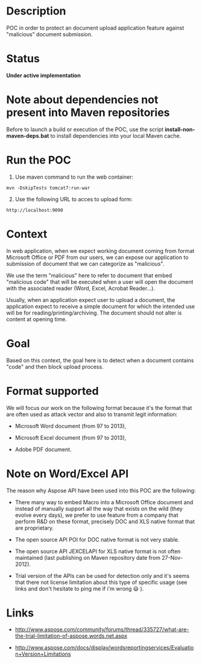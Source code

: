 # Description
POC in order to protect an document upload application feature against "malicious" document submission.

# Status

**Under active implementation**

# Note about dependencies not present into Maven repositories

Before to launch a build or execution of the POC, use the script **install-non-maven-deps.bat** to install dependencies into your local Maven cache.

# Run the POC

1) Use maven command to run the web container:

`mvn -DskipTests tomcat7:run-war`

2) Use the following URL to acces to upload form:

`http://localhost:9090`

# Context

In web application, when we expect working document coming from format Microsoft Office or PDF from our users, we can expose our application to submission of document that we can categorize as "malicious".

We use the term "malicious" here to refer to document that embed "malicious code" that will be executed when a user will open the document with the associated reader (Word, Excel, Acrobat Reader...).

Usually, when an application expect user to upload a document, the application expect to receive a simple document for which the intended use will be for reading/printing/archiving. The document should not alter is content at opening time.

# Goal

Based on this context, the goal here is to detect when a document contains "code" and then block upload process.

# Format supported

We will focus our work on the following format because it's the format that are often used as attack vector and also to transmit legit information: 

* Microsoft Word document (from 97 to 2013),

* Microsoft Excel document (from 97 to 2013),

* Adobe PDF document.

# Note on Word/Excel API

The reason why Aspose API have been used into this POC are the following:

* There many way to embed Macro into a Microsoft Office document and instead of manually support all the way that exists on the wild (they evolve every days), we prefer to use feature from a company that perform R&D on these format, precisely DOC and XLS native format that are proprietary. 

* The open source API POI for DOC native format is not very stable.

* The open source API JEXCELAPI for XLS native format is not often maintained (last publishing on Maven repository date from 27-Nov-2012).

* Trial version of the APIs can be used for detection only and it's seems that there not license limitation about this type of specific usage (see links and don't hesitate to ping me if i'm wrong  :smiley: ).


# Links

* http://www.aspose.com/community/forums/thread/335727/what-are-the-trial-limitation-of-aspose.words.net.aspx

* http://www.aspose.com/docs/display/wordsreportingservices/Evaluation+Version+Limitations
